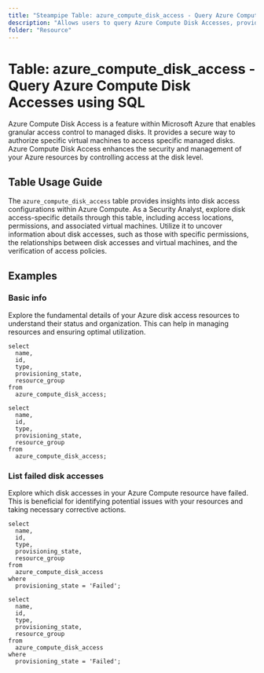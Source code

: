 ```yaml
---
title: "Steampipe Table: azure_compute_disk_access - Query Azure Compute Disk Accesses using SQL"
description: "Allows users to query Azure Compute Disk Accesses, providing detailed information about access configurations and their related resources."
folder: "Resource"
---
```


# Table: azure_compute_disk_access - Query Azure Compute Disk Accesses using SQL

Azure Compute Disk Access is a feature within Microsoft Azure that enables granular access control to managed disks. It provides a secure way to authorize specific virtual machines to access specific managed disks. Azure Compute Disk Access enhances the security and management of your Azure resources by controlling access at the disk level.

## Table Usage Guide

The `azure_compute_disk_access` table provides insights into disk access configurations within Azure Compute. As a Security Analyst, explore disk access-specific details through this table, including access locations, permissions, and associated virtual machines. Utilize it to uncover information about disk accesses, such as those with specific permissions, the relationships between disk accesses and virtual machines, and the verification of access policies.

## Examples

### Basic info
Explore the fundamental details of your Azure disk access resources to understand their status and organization. This can help in managing resources and ensuring optimal utilization.

```sql+postgres
select
  name,
  id,
  type,
  provisioning_state,
  resource_group
from
  azure_compute_disk_access;
```

```sql+sqlite
select
  name,
  id,
  type,
  provisioning_state,
  resource_group
from
  azure_compute_disk_access;
```

### List failed disk accesses
Explore which disk accesses in your Azure Compute resource have failed. This is beneficial for identifying potential issues with your resources and taking necessary corrective actions.

```sql+postgres
select
  name,
  id,
  type,
  provisioning_state,
  resource_group
from
  azure_compute_disk_access
where
  provisioning_state = 'Failed';
```

```sql+sqlite
select
  name,
  id,
  type,
  provisioning_state,
  resource_group
from
  azure_compute_disk_access
where
  provisioning_state = 'Failed';
```
